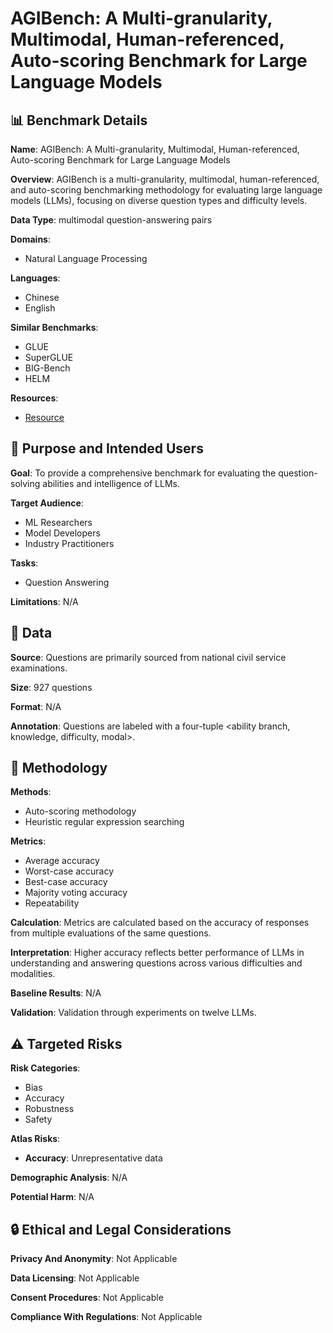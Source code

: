 # AGIBench: A Multi-granularity, Multimodal, Human-referenced, Auto-scoring Benchmark for Large Language Models

## 📊 Benchmark Details

**Name**: AGIBench: A Multi-granularity, Multimodal, Human-referenced, Auto-scoring Benchmark for Large Language Models

**Overview**: AGIBench is a multi-granularity, multimodal, human-referenced, and auto-scoring benchmarking methodology for evaluating large language models (LLMs), focusing on diverse question types and difficulty levels.

**Data Type**: multimodal question-answering pairs

**Domains**:
- Natural Language Processing

**Languages**:
- Chinese
- English

**Similar Benchmarks**:
- GLUE
- SuperGLUE
- BIG-Bench
- HELM

**Resources**:
- [Resource](https://www.benchcouncil.org/agibench)

## 🎯 Purpose and Intended Users

**Goal**: To provide a comprehensive benchmark for evaluating the question-solving abilities and intelligence of LLMs.

**Target Audience**:
- ML Researchers
- Model Developers
- Industry Practitioners

**Tasks**:
- Question Answering

**Limitations**: N/A

## 💾 Data

**Source**: Questions are primarily sourced from national civil service examinations.

**Size**: 927 questions

**Format**: N/A

**Annotation**: Questions are labeled with a four-tuple <ability branch, knowledge, difficulty, modal>.

## 🔬 Methodology

**Methods**:
- Auto-scoring methodology
- Heuristic regular expression searching

**Metrics**:
- Average accuracy
- Worst-case accuracy
- Best-case accuracy
- Majority voting accuracy
- Repeatability

**Calculation**: Metrics are calculated based on the accuracy of responses from multiple evaluations of the same questions.

**Interpretation**: Higher accuracy reflects better performance of LLMs in understanding and answering questions across various difficulties and modalities.

**Baseline Results**: N/A

**Validation**: Validation through experiments on twelve LLMs.

## ⚠️ Targeted Risks

**Risk Categories**:
- Bias
- Accuracy
- Robustness
- Safety

**Atlas Risks**:
- **Accuracy**: Unrepresentative data

**Demographic Analysis**: N/A

**Potential Harm**: N/A

## 🔒 Ethical and Legal Considerations

**Privacy And Anonymity**: Not Applicable

**Data Licensing**: Not Applicable

**Consent Procedures**: Not Applicable

**Compliance With Regulations**: Not Applicable
